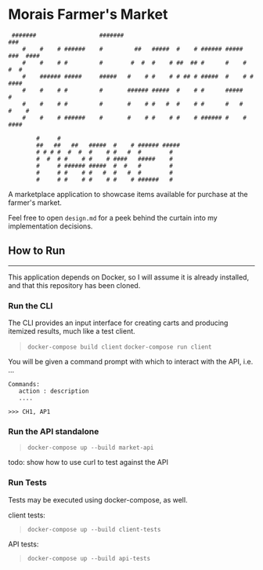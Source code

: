 # Morais Farmer's Market

```text
 #######                  #######                                    ###
    #    #    # ######    #         ##   #####  #    # ###### #####  ###  ####
    #    #    # #         #        #  #  #    # ##  ## #      #    #  #  #
    #    ###### #####     #####   #    # #    # # ## # #####  #    # #    ####
    #    #    # #         #       ###### #####  #    # #      #####           #
    #    #    # #         #       #    # #   #  #    # #      #   #      #    #
    #    #    # ######    #       #    # #    # #    # ###### #    #      ####

        #     #
        ##   ##   ##   #####  #    # ###### #####
        # # # #  #  #  #    # #   #  #        #
        #  #  # #    # #    # ####   #####    #
        #     # ###### #####  #  #   #        #
        #     # #    # #   #  #   #  #        #
        #     # #    # #    # #    # ######   #  
```

A marketplace application to showcase items available for purchase at the farmer's market.

Feel free to open `design.md` for a peek behind the curtain into my implementation decisions.

## How to Run

----
This application depends on Docker, so I will assume it is already installed, and that this repository has been cloned.

### Run the CLI

The CLI provides an input interface for creating carts and producing itemized results, much like a test client.

> `docker-compose build client`
> `docker-compose run client`

You will be given a command prompt with which to interact with the API, i.e. ...

```text
Commands:
   action : description
   ....

>>> CH1, AP1
```

### Run the API standalone

> `docker-compose up --build market-api`

 todo: show how to use curl to test against the API

### Run Tests

Tests may be executed using docker-compose, as well.

client tests:
> `docker-compose up --build client-tests`

API tests:
> `docker-compose up --build api-tests`
